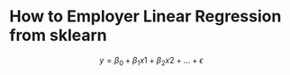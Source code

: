 # How to Employer Linear Regression from sklearn

$$y = \beta_0 + \beta_1 x1 +\beta_2 x2 + ... +\epsilon$$


```python

```
